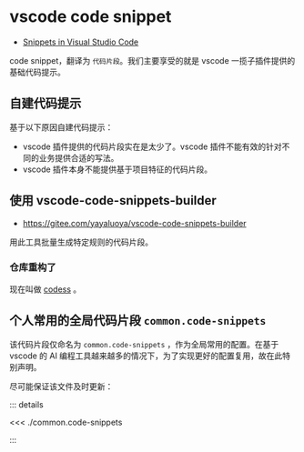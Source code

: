 # vscode code snippet

- [Snippets in Visual Studio Code](https://code.visualstudio.com/docs/editor/userdefinedsnippets)

code snippet，翻译为 `代码片段`。我们主要享受的就是 vscode 一揽子插件提供的基础代码提示。

## 自建代码提示

基于以下原因自建代码提示：

- vscode 插件提供的代码片段实在是太少了。vscode 插件不能有效的针对不同的业务提供合适的写法。
- vscode 插件本身不能提供基于项目特征的代码片段。

## 使用 vscode-code-snippets-builder

- https://gitee.com/yayaluoya/vscode-code-snippets-builder

用此工具批量生成特定规则的代码片段。

### 仓库重构了

现在叫做 [codess](https://codess.dumogu.top/) 。

## 个人常用的全局代码片段 `common.code-snippets`

该代码片段仅命名为 `common.code-snippets` ，作为全局常用的配置。在基于 vscode 的 AI 编程工具越来越多的情况下，为了实现更好的配置复用，故在此特别声明。

尽可能保证该文件及时更新：

::: details

<<< ./common.code-snippets

:::
